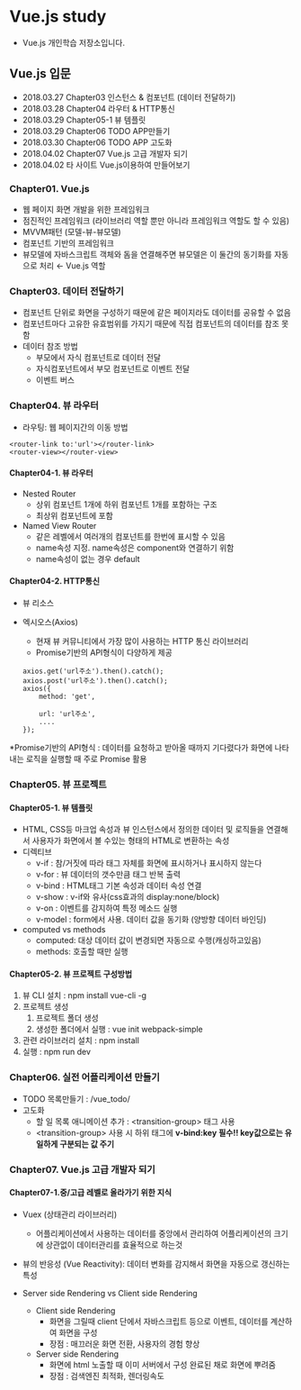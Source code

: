 # Vue.js study
- Vue.js 개인학습 저장소입니다.

## Vue.js 입문
- 2018.03.27 Chapter03 인스턴스 & 컴포넌트 (데이터 전달하기)
- 2018.03.28 Chapter04 라우터 & HTTP통신
- 2018.03.29 Chapter05-1 뷰 템플릿
- 2018.03.29 Chapter06 TODO APP만들기
- 2018.03.30 Chapter06 TODO APP 고도화
- 2018.04.02 Chapter07 Vue.js 고급 개발자 되기
- 2018.04.02 타 사이트 Vue.js이용하여 만들어보기

### Chapter01. Vue.js
- 웹 페이지 화면 개발을 위한 프레임워크
- 점진적인 프레임워크 (라이브러리 역할 뿐만 아니라 프레임워크 역할도 할 수 있음)
- MVVM패턴 (모델-뷰-뷰모델)
- 컴포넌트 기반의 프레임워크
- 뷰모델에 자바스크립트 객체와 돔을 연결해주면 뷰모델은 이 둘간의 동기화를 자동으로 처리 ← Vue.js 역할

### Chapter03. 데이터 전달하기
- 컴포넌트 단위로 화면을 구성하기 때문에 같은 페이지라도 데이터를 공유할 수 없음
- 컴포넌트마다 고유한 유효범위를 가지기 때문에 직접 컴포넌트의 데이터를 참조 못함
- 데이터 참조 방법
    - 부모에서 자식 컴포넌트로 데이터 전달
    - 자식컴포넌트에서 부모 컴포넌트로 이벤트 전달
    - 이벤트 버스

### Chapter04. 뷰 라우터
- 라우팅: 웹 페이지간의 이동 방법
```
<router-link to:'url'></router-link>
<router-view></router-view>
```

#### Chapter04-1. 뷰 라우터
- Nested Router
    - 상위 컴포넌트 1개에 하위 컴포넌트 1개를 포함하는 구조
    - 최상위 컴포넌트에 <router-view>포함
- Named View Router
    - 같은 레벨에서 여러개의 컴포넌트를 한번에 표시할 수 있음
    - name속성 지정. name속성은 component와 연결하기 위함
    - name속성이 없는 경우 default

#### Chapter04-2. HTTP통신
- 뷰 리소스
- 엑시오스(Axios)
    - 현재 뷰 커뮤니티에서 가장 많이 사용하는 HTTP 통신 라이브러리
    - Promise기반의 API형식이 다양하게 제공

    ```
    axios.get('url주소').then().catch();
    axios.post('url주소').then().catch();
    axios({
        method: 'get',

        url: 'url주소',
        ....
    });
    ```

*Promise기반의 API형식
: 데이터를 요청하고 받아올 때까지 기다렸다가 화면에 나타내는 로직을 실행할 때 주로 Promise 활용

### Chapter05. 뷰 프로젝트
#### Chapter05-1. 뷰 템플릿
- HTML, CSS등 마크업 속성과 뷰 인스턴스에서 정의한 데이터 및 로직들을 연결해서 사용자가 화면에서 볼 수있는 형태의 HTML로 변환하는 속성
- 디렉티브
    - v-if : 참/거짓에 따라 태그 자체를 화면에 표시하거나 표시하지 않는다
    - v-for : 뷰 데이터의 갯수만큼 태그 반복 출력
    - v-bind : HTML태그 기본 속성과 데이터 속성 연결
    - v-show : v-if와 유사(css효과의 display:none/block)
    - v-on : 이벤트를 감지하여 특정 메소드 실행
    - v-model : form에서 사용. 데이터 값을 동기화 (양방향 데이터 바인딩)
- computed vs methods
    - computed: 대상 데이터 값이 변경되면 자동으로 수행(캐싱하고있음)
    - methods: 호출할 때만 실행

#### Chapter05-2. 뷰 프로젝트 구성방법
1. 뷰 CLI 설치 : npm install vue-cli -g
2. 프로젝트 생성
    1. 프로젝트 폴더 생성
    2. 생성한 폴더에서 실행 : vue init webpack-simple
3. 관련 라이브러리 설치 : npm install
4. 실행 : npm run dev

### Chapter06. 실전 어플리케이션 만들기
- TODO 목록만들기 : /vue_todo/
- 고도화
    - 할 일 목록 애니메이션 추가 : &lt;transition-group&gt; 태그 사용
    - &lt;transition-group&gt; 사용 시 하위 태그에 **v-bind:key 필수!! key값으로는 유일하게 구분되는 값 주기**

### Chapter07. Vue.js 고급 개발자 되기
#### Chapter07-1.중/고급 레벨로 올라가기 위한 지식
- Vuex (상태관리 라이브러리)
    - 어플리케이션에서 사용하는 데이터를 중앙에서 관리하여 어플리케이션의 크기에 상관없이 데이터관리를 효율적으로 하는것

- 뷰의 반응성 (Vue Reactivity): 데이터 변화를 감지해서 화면을 자동으로 갱신하는 특성

- Server side Rendering vs Client side Rendering
    - Client side Rendering
        - 화면을 그릴때 client 단에서 자바스크립트 등으로 이벤트, 데이터를 계산하여 화면을 구성
        - 장점 : 매끄러운 화면 전환, 사용자의 경험 향상
    - Server side Rendering
        - 화면에 html 노출할 때 이미 서버에서 구성 완료된 채로 화면에 뿌려줌
        - 장점 : 검색엔진 최적화, 렌더링속도
